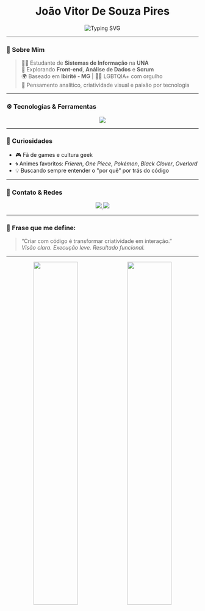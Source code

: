 <h1 align="center">
   João Vitor De Souza Pires
</h1>

<p align="center">
  <img src="https://readme-typing-svg.demolab.com?font=Fira+Code&size=22&pause=1000&color=E45430&center=true&vCenter=true&width=435&lines=Full+Stack+em+formação;Dev+curioso+e+criativo;Foco+em+Front-end+e+Dados" alt="Typing SVG" />
</p>

---

### 🧬 Sobre Mim

> 👨‍💻 Estudante de **Sistemas de Informação** na **UNA**  
> 🚀 Explorando **Front-end**, **Análise de Dados** e **Scrum**  
> 🌍 Baseado em **Ibirité - MG** | 🏳️‍🌈 LGBTQIA+ com orgulho  
> 🧠 Pensamento analítico, criatividade visual e paixão por tecnologia

---

### ⚙️ Tecnologias & Ferramentas

<div align="center">
  <img src="https://skillicons.dev/icons?i=html,css,js,react,java,python,mysql,figma" />
</div>

---

### 🧠 Curiosidades

- 🎮 Fã de games e cultura geek  
- 🌀 Animes favoritos: *Frieren*, *One Piece*, *Pokémon*, *Black Clover*, *Overlord*  
- 💡 Buscando sempre entender o "por quê" por trás do código

---

### 🔗 Contato & Redes

<p align="center">
  <a href="https://www.linkedin.com/in/jo%C3%A3o-vitor-pires-%F0%9F%8F%B3%EF%B8%8F%E2%80%8D%F0%9F%8C%88-b57814231/" target="_blank">
    <img src="https://img.shields.io/badge/LinkedIn-0A66C2?style=for-the-badge&logo=linkedin&logoColor=white" />
  </a>
  <a href="mailto:Joaopires2004@hotmail.com">
    <img src="https://img.shields.io/badge/E--mail-E45430?style=for-the-badge&logo=gmail&logoColor=white" />
  </a>
</p>

---

### 💬 Frase que me define:

> “Criar com código é transformar criatividade em interação.”  
> *Visão clara. Execução leve. Resultado funcional.*

---

<p align="center">
  <img src="https://github-readme-stats.vercel.app/api?username=Joaovitorpires17&show_icons=true&theme=radical&hide_border=true" width="48%" />
  <img src="https://github-readme-stats.vercel.app/api/top-langs/?username=Joaovitorpires17&layout=compact&theme=radical&hide_border=true" width="48%" />
</p>
